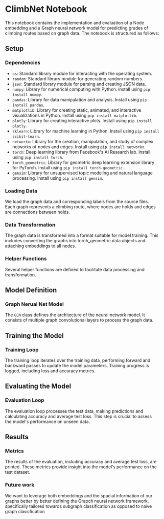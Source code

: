 # ClimbNet Notebook

This notebook contains the implementation and evaluation of a Node embedding and a Graph neural network model for predicting grades of climbing routes based on graph data. The notebook is structured as follows:

## Setup

### Dependencies

- `os`: Standard library module for interacting with the operating system.
- `random`: Standard library module for generating random numbers.
- `json`: Standard library module for parsing and creating JSON data.
- `numpy`: Library for numerical computing with Python. Install using `pip install numpy`.
- `pandas`: Library for data manipulation and analysis. Install using `pip install pandas`.
- `matplotlib`: Library for creating static, animated, and interactive visualizations in Python. Install using `pip install matplotlib`.
- `plotly`: Library for creating interactive plots. Install using `pip install plotly`.
- `sklearn`: Library for machine learning in Python. Install using `pip install scikit-learn`.
- `networkx`: Library for the creation, manipulation, and study of complex networks of nodes and edges. Install using `pip install networkx`.
- `torch`: Deep learning library from Facebook's AI Research lab. Install using `pip install torch`.
- `torch_geometric`: Library for geometric deep learning extension library for PyTorch. Install using `pip install torch-geometric`.
- `gensim`: Library for unsupervised topic modeling and natural language processing. Install using `pip install gensim`.

### Loading Data

We load the graph data and corresponding labels from the source files. Each graph represents a climbing route, where nodes are holds and edges are connections between holds.

### Data Transformation

The graph data is transformed into a format suitable for model training. This includes converting the graphs into torch_geometric data objects and attaching embeddings to all nodes.

### Helper Functions

Several helper functions are defined to facilitate data processing and transformation.

## Model Definition

### Graph Nerual Net Model

The `GCN` class defines the architecture of the neural network model. It consists of multiple graph convolutional layers to process the graph data.

## Training the Model

### Training Loop

The training loop iterates over the training data, performing forward and backward passes to update the model parameters. Training progress is logged, including loss and accuracy metrics.

## Evaluating the Model

### Evaluation Loop

The evaluation loop processes the test data, making predictions and calculating accuracy and average test loss. This step is crucial to assess the model's performance on unseen data.

## Results

### Metrics

The results of the evaluation, including accuracy and average test loss, are printed. These metrics provide insight into the model's performance on the test dataset.

### Future work

We want to leverage both embeddings and the spacial information of our graphs better by better defining the Grapch neural network framework, specifically tailored towards subgraph classification as opposed to naive graph classification

